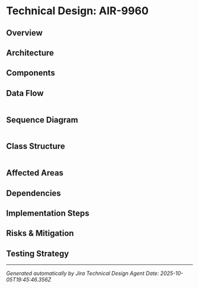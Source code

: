# Technical Design: AIR-9960

## Overview


## Architecture


## Components



## Data Flow

```mermaid

```

## Sequence Diagram

```mermaid

```

## Class Structure

```mermaid

```

## Affected Areas



## Dependencies



## Implementation Steps



## Risks & Mitigation



## Testing Strategy



---

*Generated automatically by Jira Technical Design Agent*
*Date: 2025-10-05T19:45:46.356Z*
